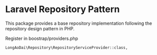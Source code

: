 # Laravel Repository Pattern

This package provides a base repository implementation following the repository design pattern in PHP.

Register in boostrap/providers.php
```angular2html
LongAoDai\Repository\RepositoryServiceProvider::class,
```